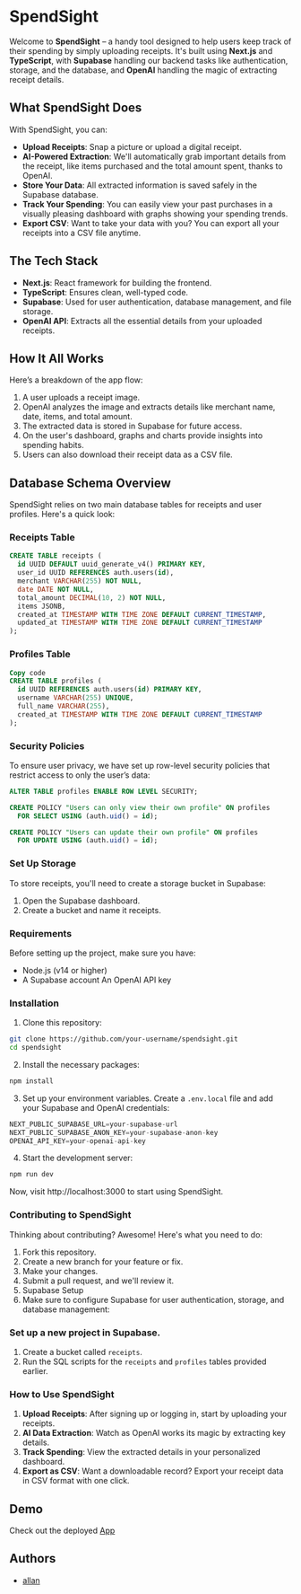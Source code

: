 # SpendSight

Welcome to **SpendSight** – a handy tool designed to help users keep track of their spending by simply uploading receipts. It's built using **Next.js** and **TypeScript**, with **Supabase** handling our backend tasks like authentication, storage, and the database, and **OpenAI** handling the magic of extracting receipt details.

## What SpendSight Does

With SpendSight, you can:

- **Upload Receipts**: Snap a picture or upload a digital receipt.
- **AI-Powered Extraction**: We'll automatically grab important details from the receipt, like items purchased and the total amount spent, thanks to OpenAI.
- **Store Your Data**: All extracted information is saved safely in the Supabase database.
- **Track Your Spending**: You can easily view your past purchases in a visually pleasing dashboard with graphs showing your spending trends.
- **Export CSV**: Want to take your data with you? You can export all your receipts into a CSV file anytime.

## The Tech Stack

- **Next.js**: React framework for building the frontend.
- **TypeScript**: Ensures clean, well-typed code.
- **Supabase**: Used for user authentication, database management, and file storage.
- **OpenAI API**: Extracts all the essential details from your uploaded receipts.

## How It All Works

Here’s a breakdown of the app flow:

1. A user uploads a receipt image.
2. OpenAI analyzes the image and extracts details like merchant name, date, items, and total amount.
3. The extracted data is stored in Supabase for future access.
4. On the user's dashboard, graphs and charts provide insights into spending habits.
5. Users can also download their receipt data as a CSV file.

## Database Schema Overview

SpendSight relies on two main database tables for receipts and user profiles. Here's a quick look:

### Receipts Table

```sql
CREATE TABLE receipts (
  id UUID DEFAULT uuid_generate_v4() PRIMARY KEY,
  user_id UUID REFERENCES auth.users(id),
  merchant VARCHAR(255) NOT NULL,
  date DATE NOT NULL,
  total_amount DECIMAL(10, 2) NOT NULL,
  items JSONB,
  created_at TIMESTAMP WITH TIME ZONE DEFAULT CURRENT_TIMESTAMP,
  updated_at TIMESTAMP WITH TIME ZONE DEFAULT CURRENT_TIMESTAMP
);
```
### Profiles Table
```sql
Copy code
CREATE TABLE profiles (
  id UUID REFERENCES auth.users(id) PRIMARY KEY,
  username VARCHAR(255) UNIQUE,
  full_name VARCHAR(255),
  created_at TIMESTAMP WITH TIME ZONE DEFAULT CURRENT_TIMESTAMP
);
```
### Security Policies

To ensure user privacy, we have set up row-level security policies that restrict access to only the user’s data:

```sql
ALTER TABLE profiles ENABLE ROW LEVEL SECURITY;

CREATE POLICY "Users can only view their own profile" ON profiles
  FOR SELECT USING (auth.uid() = id);

CREATE POLICY "Users can update their own profile" ON profiles
  FOR UPDATE USING (auth.uid() = id);
```
  
### Set Up Storage

To store receipts, you'll need to create a storage bucket in Supabase:

1. Open the Supabase dashboard.
2. Create a bucket and name it receipts.

### Requirements

Before setting up the project, make sure you have:

- Node.js (v14 or higher)
- A Supabase account
An OpenAI API key

### Installation

1. Clone this repository:

```bash
git clone https://github.com/your-username/spendsight.git
cd spendsight
```
2. Install the necessary packages:

```bash
npm install
```
3. Set up your environment variables. Create a `.env.local` file and add your Supabase and OpenAI credentials:

```javascript
NEXT_PUBLIC_SUPABASE_URL=your-supabase-url
NEXT_PUBLIC_SUPABASE_ANON_KEY=your-supabase-anon-key
OPENAI_API_KEY=your-openai-api-key
```
4. Start the development server:
```bash
npm run dev
```
Now, visit http://localhost:3000 to start using SpendSight.

### Contributing to SpendSight

Thinking about contributing? Awesome! Here's what you need to do:

1. Fork this repository.
2. Create a new branch for your feature or fix.
3. Make your changes.
4. Submit a pull request, and we'll review it.
5. Supabase Setup
6. Make sure to configure Supabase for user authentication, storage, and database management:

### Set up a new project in Supabase.

1. Create a bucket called `receipts`.
2. Run the SQL scripts for the `receipts` and `profiles` tables provided earlier.

### How to Use SpendSight
1. **Upload Receipts**: After signing up or logging in, start by uploading your receipts.
2. **AI Data Extraction**: Watch as OpenAI works its magic by extracting key details.
3. **Track Spending**: View the extracted details in your personalized dashboard.
4. **Export as CSV**: Want a downloadable record? Export your receipt data in CSV format with one click.
## Demo

Check out the deployed [App](https://www.github.com/itsallan)
## Authors

- [allan](https://www.github.com/itsallan)

